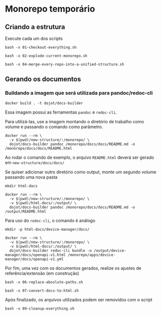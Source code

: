 # Monorepo temporário

## Criando a estrutura

Execute cada um dos scripts

`bash -x 01-checkout-everything.sh`

`bash -x 02-explode-current-monorepo.sh`

`bash -x 04-merge-every-repo-into-a-unified-structure.sh`

## Gerando os documentos

### Buildando a imagem que será utilizada para pandoc/redoc-cli

`docker build . -t dojot/docs-builder`

Essa imagem possui as ferramentas `pandoc` e `redoc-cli`.

Para utilizá-las, use a imagem montando o diretório de trabalho como volume e passando o comando como parâmetro.

```
docker run --rm \
  -v $(pwd)/new-structure/:/monorepo/ \
  dojot/docs-builder pandoc /monorepo/docs/docs/README.md -o /monorepo/docs/docs/README.html

```

Ao rodar o comando de exemplo, o arquivo `README.html` deverá ser gerado em `new-structure/docs/docs/`

Se quiser adicionar outro diretório como output, monte um segundo volume passando uma nova pasta

```
mkdir html-docs
```

```
docker run --rm \
  -v $(pwd)/new-structure/:/monorepo/ \
  -v $(pwd)/html-docs/:/output/ \
  dojot/docs-builder pandoc /monorepo/docs/docs/README.md -o /output/README.html
```

Para uso do `redoc-cli`, o comando é análogo

```
mkdir -p html-docs/device-manager/docs/
```

```
docker run --rm \
  -v $(pwd)/new-structure/:/monorepo/ \
  -v $(pwd)/html-docs/:/output/ \
  dojot/docs-builder redoc-cli bundle -o /output/device-manager/docs/openapi-v1.html /monorepo/apps/device-manager/docs/openapi-v1.yml
```

Por fim, uma vez com os documentos gerados, realize os ajustes de referência/extensão (em construção)

`bash -x 06-replace-absolute-paths.sh`

`bash -x 07-convert-docs-to-html.sh`

Após finalizado, os arquivos utilizados podem ser removidos com o script

`bash -x 09-cleanup-everything.sh`
